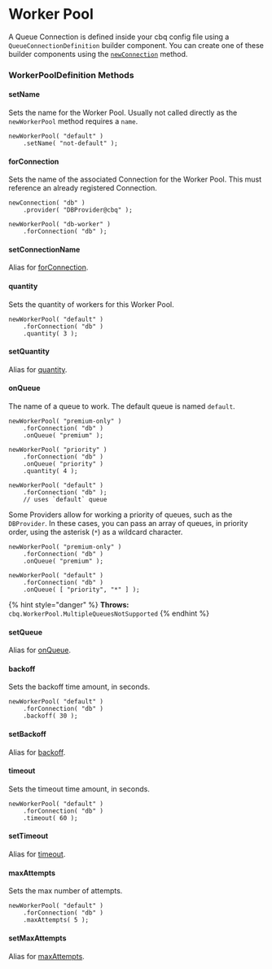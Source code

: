 # Worker Pool

A Queue Connection is defined inside your cbq config file using a `QueueConnectionDefinition` builder component.  You can create one of these builder components using the [`newConnection`](./#newconnection) method.

### WorkerPoolDefinition Methods

#### setName

Sets the name for the Worker Pool.  Usually not called directly as the `newWorkerPool` method requires a `name`.

```cfscript
newWorkerPool( "default" )
    .setName( "not-default" );
```

#### forConnection

Sets the name of the associated Connection for the Worker Pool. This must reference an already registered Connection.

```cfscript
newConnection( "db" )
    .provider( "DBProvider@cbq" );

newWorkerPool( "db-worker" )
    .forConnection( "db" );
```

#### setConnectionName

Alias for [forConnection](worker-pool.md#forconnection).

#### quantity

Sets the quantity of workers for this Worker Pool.

```cfscript
newWorkerPool( "default" )
    .forConnection( "db" )
    .quantity( 3 );
```

#### setQuantity

Alias for [quantity](worker-pool.md#quantity).

#### onQueue

The name of a queue to work. The default queue is named `default`.

```cfscript
newWorkerPool( "premium-only" )
    .forConnection( "db" )
    .onQueue( "premium" );
    
newWorkerPool( "priority" )
    .forConnection( "db" )
    .onQueue( "priority" )
    .quantity( 4 );
    
newWorkerPool( "default" )
    .forConnection( "db" );
    // uses `default` queue
```

Some Providers allow for working a priority of queues, such as the `DBProvider`.  In these cases, you can pass an array of queues, in priority order, using the asterisk (`*`) as a wildcard character.

```cfscript
newWorkerPool( "premium-only" )
    .forConnection( "db" )
    .onQueue( "premium" );
    
newWorkerPool( "default" )
    .forConnection( "db" )
    .onQueue( [ "priority", "*" ] );
```

{% hint style="danger" %}
**Throws:** `cbq.WorkerPool.MultipleQueuesNotSupported`
{% endhint %}

#### setQueue

Alias for [onQueue](worker-pool.md#onqueues).

#### backoff

Sets the backoff time amount, in seconds.

```cfscript
newWorkerPool( "default" )
    .forConnection( "db" )
    .backoff( 30 );
```

#### setBackoff

Alias for [backoff](worker-pool.md#backoff).

#### timeout

Sets the timeout time amount, in seconds.

```cfscript
newWorkerPool( "default" )
    .forConnection( "db" )
    .timeout( 60 );
```

#### setTimeout

Alias for [timeout](worker-pool.md#timeout).

#### maxAttempts

Sets the max number of attempts.

```cfscript
newWorkerPool( "default" )
    .forConnection( "db" )
    .maxAttempts( 5 );
```

#### setMaxAttempts

Alias for [maxAttempts](worker-pool.md#maxattempts).
